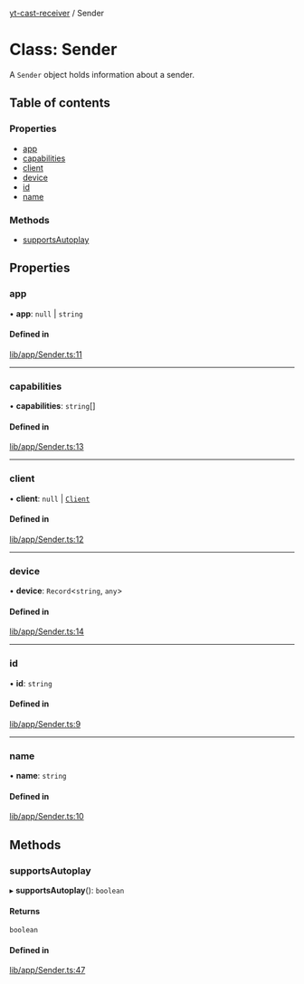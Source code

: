 [yt-cast-receiver](../README.md) / Sender

# Class: Sender

A `Sender` object holds information about a sender.

## Table of contents

### Properties

- [app](Sender.md#app)
- [capabilities](Sender.md#capabilities)
- [client](Sender.md#client)
- [device](Sender.md#device)
- [id](Sender.md#id)
- [name](Sender.md#name)

### Methods

- [supportsAutoplay](Sender.md#supportsautoplay)

## Properties

### app

• **app**: ``null`` \| `string`

#### Defined in

[lib/app/Sender.ts:11](https://github.com/patrickkfkan/yt-cast-receiver/blob/5eecf1d/src/lib/app/Sender.ts#L11)

___

### capabilities

• **capabilities**: `string`[]

#### Defined in

[lib/app/Sender.ts:13](https://github.com/patrickkfkan/yt-cast-receiver/blob/5eecf1d/src/lib/app/Sender.ts#L13)

___

### client

• **client**: ``null`` \| [`Client`](../interfaces/Client.md)

#### Defined in

[lib/app/Sender.ts:12](https://github.com/patrickkfkan/yt-cast-receiver/blob/5eecf1d/src/lib/app/Sender.ts#L12)

___

### device

• **device**: `Record`<`string`, `any`\>

#### Defined in

[lib/app/Sender.ts:14](https://github.com/patrickkfkan/yt-cast-receiver/blob/5eecf1d/src/lib/app/Sender.ts#L14)

___

### id

• **id**: `string`

#### Defined in

[lib/app/Sender.ts:9](https://github.com/patrickkfkan/yt-cast-receiver/blob/5eecf1d/src/lib/app/Sender.ts#L9)

___

### name

• **name**: `string`

#### Defined in

[lib/app/Sender.ts:10](https://github.com/patrickkfkan/yt-cast-receiver/blob/5eecf1d/src/lib/app/Sender.ts#L10)

## Methods

### supportsAutoplay

▸ **supportsAutoplay**(): `boolean`

#### Returns

`boolean`

#### Defined in

[lib/app/Sender.ts:47](https://github.com/patrickkfkan/yt-cast-receiver/blob/5eecf1d/src/lib/app/Sender.ts#L47)
